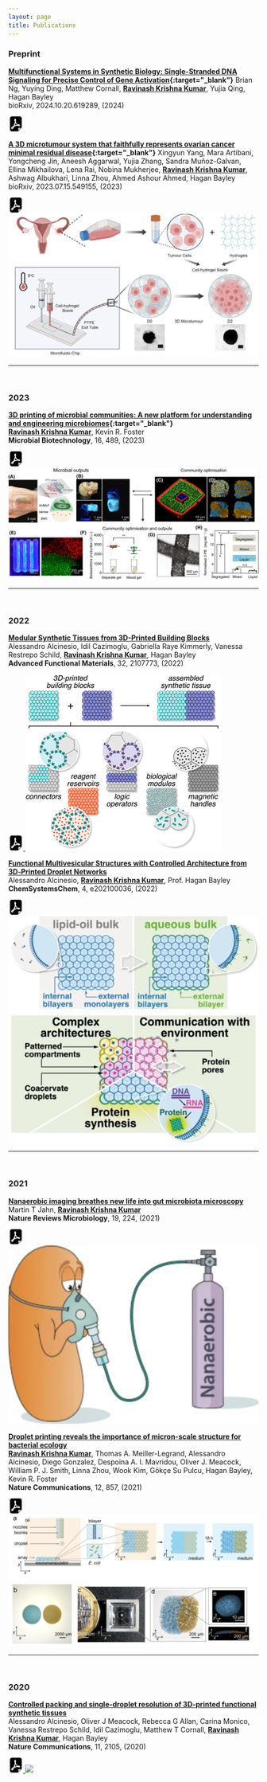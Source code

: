 ```yaml
---
layout: page
title: Publications
---
```


### Preprint

**[Multifunctional Systems in Synthetic Biology: Single-Stranded DNA Signaling for Precise Control of Gene Activation](https://doi.org/10.1101/2024.10.20.619289){:target="_blank"}**
Brian Ng, Yuying Ding, Matthew Cornall, **<u>Ravinash Krishna Kumar</u>**, Yujia Qing, Hagan Bayley<br>
bioRxiv, 2024.10.20.619289, (2024)<br>

<a href="/assets/papers/2023.07.15.549155v1.full.pdf" download>
  <img src="/assets/images/pdf.svg" width="30" height="30">
</a>


**[A 3D microtumour system that faithfully represents ovarian cancer minimal residual disease](https://doi.org/10.1101/2023.07.15.549155){:target="_blank"}**
Xingyun Yang, Mara Artibani, Yongcheng Jin, Aneesh Aggarwal, Yujia Zhang, Sandra Muñoz-Galvan, Ellina Mikhailova, Lena Rai, Nobina Mukherjee, **<u>Ravinash Krishna Kumar</u>**, Ashwag Albukhari, Linna Zhou, Ahmed Ashour Ahmed, Hagan Bayley<br>
bioRxiv, 2023.07.15.549155, (2023)<br>

<a href="/assets/papers/2023.07.15.549155v1.full.pdf" download>
  <img src="/assets/images/pdf.svg" width="30" height="30">
</a>

<img src ="/assets/images/2023_sonia.png">

<br>

***

<br>

### 2023

**[3D printing of microbial communities: A new platform for understanding and engineering microbiomes](https://doi.org/10.1111/1751-7915.14168){:target="_blank"}**<br>
**<u>Ravinash Krishna Kumar</u>**, Kevin R. Foster<br>
**Microbial Biotechnology**, 16, 489, (2023)

<a href="/assets/papers/Krishna Kumar and Foster - 2023 - 3D printing of microbial communities A new platfo.pdf" download>
  <img src="/assets/images/pdf.svg" width="30" height="30">
</a>

<img src ="/assets/images/2023_microb.jpeg">

<br>

***

<br>

### 2022

**[Modular Synthetic Tissues from 3D-Printed Building Blocks](https://doi.org/10.1002/adfm.202107773)**<br>
Alessandro Alcinesio, Idil Cazimoglu, Gabriella Raye Kimmerly, Vanessa Restrepo Schild, **<u>Ravinash Krishna Kumar</u>**, Hagan Bayley<br>
**Advanced Functional Materials**, 32, 2107773, (2022)

<a href="/assets/papers/Alcinesio et al. - 2022 - Modular Synthetic Tissues from 3D-Printed Building.pdf" download>
  <img src="/assets/images/pdf.svg" width="30" height="30">
</a>

<img src ="/assets/images/2022_advfunc.jpg">

<br>

**[Functional Multivesicular Structures with Controlled Architecture from 3D‐Printed Droplet Networks]( https://doi.org/10.1002/syst.202100036)**<br>
Alessandro Alcinesio, **<u>Ravinash Krishna Kumar</u>**, Prof. Hagan Bayley<br>
**ChemSystemsChem**, 4, e202100036, (2022)

<a href="/assets/papers/Alcinesio et al. - 2022 - Functional Multivesicular Structures with Controll.pdf" download>
  <img src="/assets/images/pdf.svg" width="30" height="30">
</a>

<img src ="/assets/images/2022_chemsystemschem.jpg">

<br>

***

<br>

### 2021

**[Nanaerobic imaging breathes new life into gut microbiota microscopy](https://doi.org/10.1038/s41579-021-00523-w)**<br>
Martin T Jahn, **<u>Ravinash Krishna Kumar</u>**<br>
**Nature Reviews Microbiology**, 19, 224, (2021)

<a href="/assets/papers/Jahn and Krishna Kumar - 2021 - Nanaerobic imaging breathes new life into gut micr.pdf" download>
  <img src="/assets/images/pdf.svg" width="30" height="30">
</a>

<img src ="/assets/images/2021_natrevmicro.png">

<br>

**[Droplet printing reveals the importance of micron-scale structure for bacterial ecology](https://doi.org/10.1038/s41467-021-20996-w)**<br>
**<u>Ravinash Krishna Kumar</u>**, Thomas A. Meiller-Legrand, Alessandro Alcinesio, Diego Gonzalez, Despoina A. I. Mavridou, Oliver J. Meacock, William P. J. Smith, Linna Zhou, Wook Kim, Gökçe Su Pulcu, Hagan Bayley, Kevin R. Foster<br>
**Nature Communications**, 12, 857, (2021)

<a href="/assets/papers/Krishna Kumar et al. - 2021 - Droplet printing reveals the importance of micron-.pdf" download>
  <img src="/assets/images/pdf.svg" width="30" height="30">
</a>

<img src ="/assets/images/2021_natcommun.png">

<br>

***

<br>

### 2020

**[Controlled packing and single-droplet resolution of 3D-printed functional synthetic tissues](https://doi.org/10.1038/s41467-020-15953-y)**<br>
Alessandro Alcinesio, Oliver J Meacock, Rebecca G Allan, Carina Monico, Vanessa Restrepo Schild, Idil Cazimoglu, Matthew T Cornall, **<u>Ravinash Krishna Kumar</u>**, Hagan Bayley<br>
**Nature Communications**, 11, 2105, (2020)

<a href="/assets/papers/Alcinesio et al. - 2020 - Controlled packing and single-droplet resolution o,pdf" download>
  <img src="/assets/images/pdf.svg" width="30" height="30">
</a>

<img src ="/assets/images/2020_natcommun.gif">

<br>
